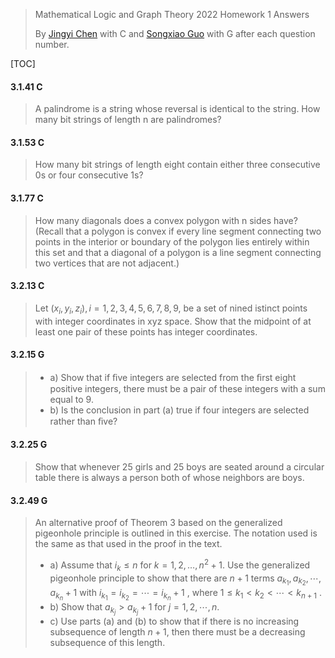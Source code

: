 >Mathematical Logic and Graph Theory 2022 Homework 1 Answers
>
>By [Jingyi Chen](chenjingyi071@mail.ustc.edu.cn) with C and [Songxiao Guo](logname@mail.ustc.edu.cn) with G after each question number.

[TOC]

#### 3.1.41 C

> A palindrome is a string whose reversal is identical to the string. How many bit strings of length n are palindromes?

#### 3.1.53 C

>How many bit strings of length eight contain either three consecutive 0s or four consecutive 1s?

#### 3.1.77 C

>How many diagonals does a convex polygon with n sides have? (Recall that a polygon is convex if every line segment connecting two points in the interior or boundary of the polygon lies entirely within this set and that a diagonal of a polygon is a line segment connecting two vertices that are not adjacent.)

#### 3.2.13 C

>Let $(x_i , y_ i , z_ i ), i = 1, 2, 3, 4, 5, 6, 7, 8, 9$, be a set of nined istinct points with integer coordinates in xyz space.
>Show that the midpoint of at least one pair of these points has integer coordinates.

#### 3.2.15 G

>- a) Show that if ﬁve integers are selected from the ﬁrst eight positive integers, there must be a pair of these
>  integers with a sum equal to 9.
>- b) Is the conclusion in part (a) true if four integers are selected rather than ﬁve?

#### 3.2.25 G

>Show that whenever 25 girls and 25 boys are seated around a circular table there is always a person both of
>whose neighbors are boys.

#### 3.2.49 G

>An alternative proof of Theorem 3 based on the generalized pigeonhole principle is outlined in this exercise. The
>notation used is the same as that used in the proof in the text.
>
>- a) Assume that $i_k ≤ n$ for $k = 1, 2, … , n^ 2 + 1$. Use the generalized pigeonhole principle to show that there are $n + 1$ terms $a _{k_ 1} , a _{k_ 2} , \cdots, a _{k_ n}+1$ with $i _{k _1} = i_{ k _2} = \cdots = i_ {k_ n}+1$ , where $1 ≤ k_ 1 < k_ 2 < ⋯ < k _{n+1}$ .
>- b) Show that $a _{k _j} > a _{k _j}+1$ for $j = 1, 2, \cdots , n$. 
>- c) Use parts (a) and (b) to show that if there is no increasing subsequence of length $n + 1$, then there must be a decreasing subsequence of this length.